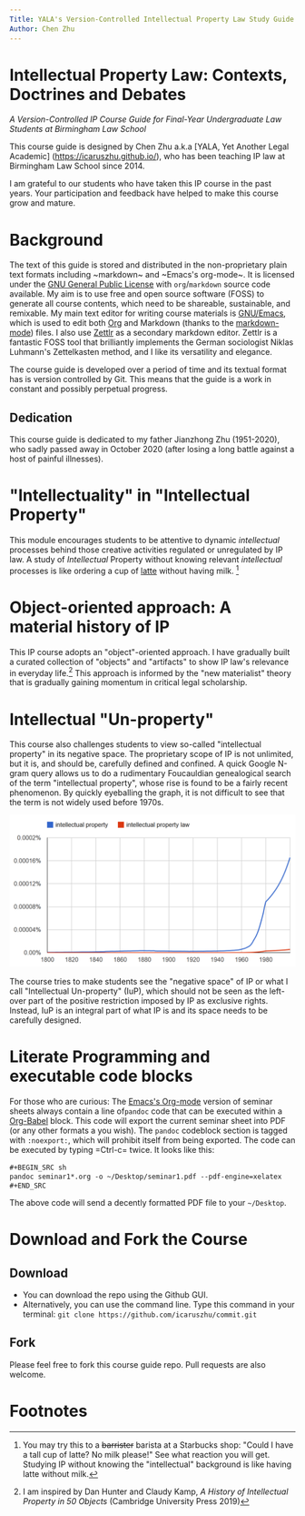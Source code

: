 ```yaml
---
Title: YALA's Version-Controlled Intellectual Property Law Study Guide for BLS Students
Author: Chen Zhu
---
```


# Intellectual Property Law: Contexts, Doctrines and Debates

*A Version-Controlled IP Course Guide for Final-Year Undergraduate Law Students at Birmingham Law School* 

This course guide is designed by Chen Zhu a.k.a [YALA, Yet Another Legal Academic] (https://icaruszhu.github.io/), who has been teaching IP law at Birmingham Law School since 2014.

I am grateful to our students who have taken this IP course in the past years. Your participation and feedback have helped to make this course grow and mature.


# Background
The text of this guide is stored and distributed in the non-proprietary plain text formats including ~markdown~ and ~Emacs's org-mode~. It is licensed under the [GNU General Public License](https://www.gnu.org/licenses/gpl-3.0.en.html) with ```org```/```markdown``` source code available. My aim is to use free and open source software (FOSS) to generate all course contents, which need to be shareable, sustainable, and remixable. My main text editor for writing course materials is [GNU/Emacs](https://www.gnu.org/software/emacs/), which is used to edit both [Org](https://orgmode.org/) and Markdown (thanks to the [markdown-mode](https://jblevins.org/projects/markdown-mode/)) files. I also use [Zettlr](https://www.zettlr.com/)  as a secondary markdown editor. Zettlr is a fantastic FOSS tool that brilliantly  implements the German sociologist Niklas Luhmann's Zettelkasten method, and I like its versatility and elegance. 

The course guide is developed over a period of time and its textual format has is version controlled by Git. This means that the guide is a work in constant and possibly perpetual progress. 

## Dedication
This course guide is dedicated to my father Jianzhong Zhu (1951-2020), who sadly passed away in October 2020 (after losing a long battle against a host of painful illnesses). 

# "Intellectuality" in "Intellectual Property"
This module encourages students to be attentive to dynamic *intellectual* processes behind those creative activities regulated or unregulated by IP law. A study of *Intellectual* Property without knowing relevant *intellectual* processes is like ordering a cup of [latte](https://en.wikipedia.org/wiki/Latte) without having milk. [^1]

# Object-oriented approach: A material history of IP  
This IP course adopts an "object"-oriented approach. I have gradually built a curated collection of  "objects" and "artifacts" to show IP law's relevance in everyday life.[^2] This approach is informed by the "new materialist" theory that is gradually gaining momentum in critical legal scholarship. 


# Intellectual "Un-property"
This course also challenges students to view so-called "intellectual property" in its negative space. The proprietary scope of IP is not unlimited, but it is, and should be, carefully defined and confined. A quick Google N-gram query  allows us to do a rudimentary Foucauldian genealogical search of the term "intellectual property", whose rise is found to be a fairly recent phenomenon. By quickly eyeballing the graph, it is not difficult to see that the term is not widely used before 1970s.

![IP trend](https://raw.githubusercontent.com/icaruszhu/commit/master/image/ngram-IP-trend.png)

The course tries to make students see the "negative space" of IP or what I call "Intellectual Un-property" (IuP), which should not be seen as the left-over part of the positive restriction imposed by IP as exclusive rights. Instead, IuP is an integral part of what IP is and its space needs to be carefully designed.


# Literate Programming and executable code blocks

For those who are curious:  The [Emacs's Org-mode](https://orgmode.org/) version of seminar sheets always contain a line  of```pandoc``` code that can be executed within a [Org-Babel](https://orgmode.org/worg/org-contrib/babel/) block. This code will export the current seminar sheet into PDF (or any other formats a you wish). The ```pandoc``` codeblock section is tagged with ```:noexport:```, which will prohibit  itself from being exported. The code can be executed by typing =Ctrl-c= twice. It looks like this:  

```Org-mode
#+BEGIN_SRC sh
pandoc seminar1*.org -o ~/Desktop/seminar1.pdf --pdf-engine=xelatex
#+END_SRC
```

The above code will send a decently formatted PDF file to your ```~/Desktop```. 

# Download and Fork the Course 
## Download
- You can download the repo using the Github GUI.
- Alternatively, you can use the command line. Type this command in your terminal:  ```git clone https://github.com/icaruszhu/commit.git```

## Fork 

Please feel free to fork this course guide repo. Pull requests are also welcome. 

# Footnotes


[^1]: You may try this to a ~~barrister~~ barista at a Starbucks shop: "Could I have a tall cup of latte? No milk please!" See what reaction you will get. Studying IP without knowing the "intellectual" background  is like having latte without milk.  

[^2]: I am inspired by Dan Hunter and Claudy Kamp, *A History of Intellectual Property in 50 Objects* (Cambridge University Press 2019)
